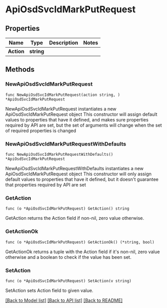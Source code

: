 # ApiOsdSvcIdMarkPutRequest

## Properties

Name | Type | Description | Notes
------------ | ------------- | ------------- | -------------
**Action** | **string** |  | 

## Methods

### NewApiOsdSvcIdMarkPutRequest

`func NewApiOsdSvcIdMarkPutRequest(action string, ) *ApiOsdSvcIdMarkPutRequest`

NewApiOsdSvcIdMarkPutRequest instantiates a new ApiOsdSvcIdMarkPutRequest object
This constructor will assign default values to properties that have it defined,
and makes sure properties required by API are set, but the set of arguments
will change when the set of required properties is changed

### NewApiOsdSvcIdMarkPutRequestWithDefaults

`func NewApiOsdSvcIdMarkPutRequestWithDefaults() *ApiOsdSvcIdMarkPutRequest`

NewApiOsdSvcIdMarkPutRequestWithDefaults instantiates a new ApiOsdSvcIdMarkPutRequest object
This constructor will only assign default values to properties that have it defined,
but it doesn't guarantee that properties required by API are set

### GetAction

`func (o *ApiOsdSvcIdMarkPutRequest) GetAction() string`

GetAction returns the Action field if non-nil, zero value otherwise.

### GetActionOk

`func (o *ApiOsdSvcIdMarkPutRequest) GetActionOk() (*string, bool)`

GetActionOk returns a tuple with the Action field if it's non-nil, zero value otherwise
and a boolean to check if the value has been set.

### SetAction

`func (o *ApiOsdSvcIdMarkPutRequest) SetAction(v string)`

SetAction sets Action field to given value.



[[Back to Model list]](../README.md#documentation-for-models) [[Back to API list]](../README.md#documentation-for-api-endpoints) [[Back to README]](../README.md)


